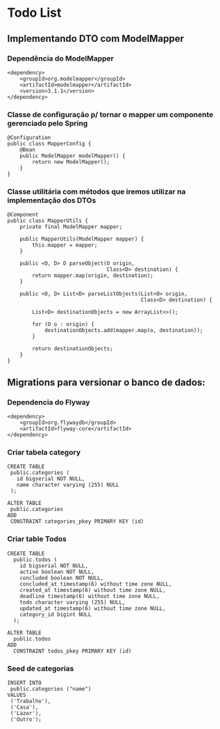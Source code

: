 ﻿# Todo List

## Implementando DTO com ModelMapper

### Dependência do ModelMapper
```
<dependency>
    <groupId>org.modelmapper</groupId>
    <artifactId>modelmapper</artifactId>
    <version>3.1.1</version>
</dependency>
```
### Classe de configuração p/ tornar o mapper um componente gerenciado pelo Spring
```
@Configuration
public class MapperConfig {
    @Bean
    public ModelMapper modelMapper() {
        return new ModelMapper();
    }
}
```

### Classe utilitária com métodos que iremos utilizar na implementação dos DTOs
```
@Component
public class MapperUtils {
    private final ModelMapper mapper;

    public MapperUtils(ModelMapper mapper) {
        this.mapper = mapper;
    }

    public <O, D> D parseObject(O origin,
                                Class<D> destination) {
        return mapper.map(origin, destination);
    }

    public <O, D> List<D> parseListObjects(List<O> origin,
                                           Class<D> destination) {

        List<D> destinationObjects = new ArrayList<>();

        for (O o : origin) {
            destinationObjects.add(mapper.map(o, destination));
        }

        return destinationObjects;
    }
}
```
 
## Migrations para versionar o banco de dados:

### Dependencia do Flyway

```
<dependency>
    <groupId>org.flywaydb</groupId>
    <artifactId>flyway-core</artifactId>
</dependency>
```

### Criar tabela category
 ```
 CREATE TABLE
  public.categories (
    id bigserial NOT NULL,
    name character varying (255) NULL
  );

ALTER TABLE
  public.categories
ADD
  CONSTRAINT categories_pkey PRIMARY KEY (id)

```

### Criar table Todos
```
CREATE TABLE
  public.todos (
    id bigserial NOT NULL,
    active boolean NOT NULL,
    concluded boolean NOT NULL,
    concluded_at timestamp(6) without time zone NULL,
    created_at timestamp(6) without time zone NULL,
    deadline timestamp(6) without time zone NULL,
    todo character varying (255) NULL,
    updated_at timestamp(6) without time zone NULL,
    category_id bigint NULL
  );

ALTER TABLE
  public.todos
ADD
  CONSTRAINT todos_pkey PRIMARY KEY (id)
```

### Seed de categorias
```
INSERT INTO
 public.categories ("name")
VALUES
 ('Trabalho'),
 ('Casa'),
 ('Lazer'),
 ('Outro');
```
